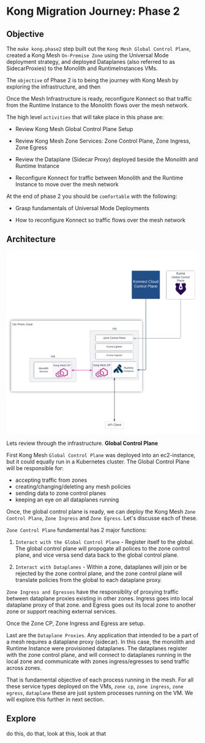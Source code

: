 # Kong Migration Journey: Phase 2

## Objective

The `make kong.phase2` step built out the `Kong Mesh Global Control Plane`, created a Kong Mesh `On-Premise Zone` using the Universal Mode deployment strategy, and deployed Dataplanes (also referred to as SidecarProxies) to the Monolith and RuntimeInstances VMs.

The `objective` of Phase 2 is to being the journey with Kong Mesh by exploring the infrastructure, and then 

Once the Mesh Infrastructure is ready, reconfigure Konnect so that traffic from the Runtime Instance to the Monolith flows over the mesh network.

The high level `activities` that will take place in this phase are:

* Review Kong Mesh Global Control Plane Setup

* Review Kong Mesh Zone Services: Zone Control Plane, Zone Ingress, Zone Egress

* Review the Dataplane (Sidecar Proxy) deployed beside the Monolith and Runtime Instance

* Reconfigure Konnect for traffic between Monolith and the Runtime Instance to move over the mesh network

At the end of phase 2 you should be `comfortable` with the following:

* Grasp fundamentals of Universal Mode Deployments

* How to reconfigure Konnect so traffic flows over the mesh network

## Architecture

<p align="center">
    <img src="../img/phase_2/1_reference_arch.png" width="800" /></div>
</p>

Lets review through the infrastructure.
**Global Control Plane**

First Kong Mesh `Global Control Plane` was deployed into an ec2-instance, but it could equally run in a Kubernetes cluster. The Global Control Plane will be responsible for:

* accepting traffic from zones
* creating/changing/deleting any mesh policies
* sending data to zone control planes
* keeping an eye on all dataplanes running

Once, the global control plane is ready, we can deploy the Kong Mesh `Zone Control Plane`, `Zone Ingress` and `Zone Egress`. Let's discusse each of these.

`Zone Control Plane` fundamental has 2 major functions:

1. `Interact with the Global Control Plane` - Register itself to the global. The global control plane will propogate all polices to the zone control plane, and vice versa send data back to the global control plane.

2. `Interact with Dataplanes` - Within a zone, dataplanes will join or be rejected by the zone control plane, and the zone control plane will translate policies from the global to each dataplane proxy.

`Zone Ingress and Egresses` have the responsiblity of proxying traffic between dataplane proxies existing in other zones. Ingress goes into local dataplane proxy of that zone. and Egress goes out its local zone to another zone or support reaching external services.

Once the Zone CP, Zone Ingress and Egress are setup.

Last are the `Dataplane Proxies`. Any application that intended to be a part of a mesh requires a dataplane proxy (sidecar). In this case, the monolith and Runtime Instance were provisioned dataplanes. The dataplanes register with the zone control plane, and will connect to dataplanes running in the local zone and communicate with zones ingress/egresses to send traffic across zones.

That is fundamental objective of each process running in the mesh. For all these service types deployed on the VMs, `zone cp`, `zone ingress`, `zone egress`, `dataplane` these are just system processes running on the VM. We will explore this further in next section.

## Explore

do this, do that, look at this, look at that
